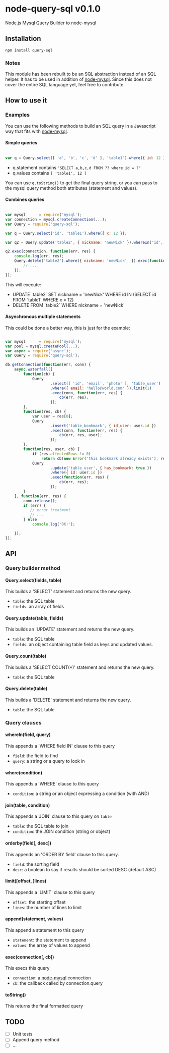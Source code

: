 node-query-sql v0.1.0
==============

Node.js Mysql Query Builder to node-mysql

## Installation

`npm install query-sql`

### Notes

This module has been rebuilt to be an SQL abstraction instead of an SQL helper.
It has to be used in addition of [node-mysql](https://github.com/felixge/node-mysql).
Since this does not cover the entire SQL language yet, feel free to contribute.

## How to use it

### Examples

You can use the following methods to build an SQL query in a Javascript way that fits with [node-mysql](https://github.com/felixge/node-mysql).

#### Simple queries

```javascript

var q = Query.select([ 'a', 'b', 'c', 'd' ], 'table1').where({ id: 12 });

```

- q.statement contains `"SELECT a,b,c,d FROM ?? where id = ?"`
- q.values contains `[ 'table1', 12 ]`

You can use `q.toString()` to get the final query string, or you can pass to the mysql query method both attributes (statement and values).

#### Combines queries

```javascript

var mysql      = require('mysql');
var connection = mysql.createConnection(...);
var Query = require('query-sql');

var q = Query.select('id', 'table1').where({ x: 12 });

var q2 = Query.update('table2', { nickname: 'newNick' }).whereIn('id', q);

q2.exec(connection, function(err, res) {
	console.log(err, res);
	Query.delete('table2').where({ nickname: 'newNick'	}).exec(function(err, res) {
		// ...
	});
});

```
This will execute:
- UPDATE \`table2\` SET nickname = 'newNick' WHERE id IN (SELECT id FROM \`table1\` WHERE x = 12)
- DELETE FROM \`table2\` WHERE nickname = 'newNick'

#### Asynchronous multiple statements

This could be done a better way, this is just for the example:

```javascript

var mysql      = require('mysql');
var pool = mysql.createPool(...);
var async = require('async');
var Query = require('query-sql');

db.getConnection(function(err, conn) {
	async.waterfall([
		function(cb) {
			Query
					.select([ 'id', 'email', 'photo' ], 'table_user')
					.where({ email: 'hello@world.com' }).limit(1)
					.exec(conn, function(err, res) {
						cb(err, res);
					});
		},
		function(res, cb) {
			var user = res[0];
			Query
					.insert('table_bookmark', { id_user: user.id })
					.exec(conn, function(err, res) {
						cb(err, res, user);
					});
		},
		function(res, user, cb) {
			if (res.affectedRows != 0)
			   	return cb(new Error('this bookmark already exists'), res);
			Query
					.update('table_user', { has_bookmark: true })
					.where({ id: user.id })
					.exec(function(err, res) {
						cb(err, res);
					});
		}
	], function(err, res) {
		conn.release();
	   	if (err) {
		   // error treatment
		   // ...
		} else
			console.log('OK!');

	});
});

```

## API

### Query builder method

#### Query.select(fields, table)

This builds a 'SELECT' statement and returns the new query.

- `table`: the SQL table
- `fields`: an array of fields

#### Query.update(table, fields)

This builds an 'UPDATE' statement and returns the new query.

- `table`: the SQL table
- `fields`: an object containing table field as keys and updated values.

#### Query.count(table)

This builds a 'SELECT COUNT(*)' statement and returns the new query.

- `table`: the SQL table

#### Query.delete(table)

This builds a 'DELETE' statement and returns the new query.

- `table`: the SQL table

### Query clauses

#### whereIn(field, query)

This appends a 'WHERE field IN' clause to this query

- `field`: the field to find
- `query`: a string or a query to look in

#### where(condition)

This appends a 'WHERE' clause to this query

- `condition`: a string or an object expressing a condition (with AND)

#### join(table, condition)

This appends a 'JOIN' clause to this query on `table`

- `table`: the SQL table to join
- `condition`: the JOIN condition (string or object)

#### orderby(field[, desc])

This appends an 'ORDER BY field' clause to this query.

- `field`: the sorting field
- `desc`: a boolean to say if results should be sorted DESC (default ASC)

#### limit([offset, ]lines)

This appends a 'LIMIT' clause to this query

- `offset`: the starting offset
- `lines`: the number of lines to limit

#### append(statement, values)

This append a statement to this query

- `statement`: the statement to append
- `values`: the array of values to append

#### exec(connection[, cb])

This execs this query

- `connection`: a [node-mysql](https://github.com/felixge/node-mysql) connection
- `cb`: the callback called by connection.query

#### toString()

This returns the final formatted query

## TODO

- [ ] Unit tests
- [ ] Append query method
- [ ] ...
